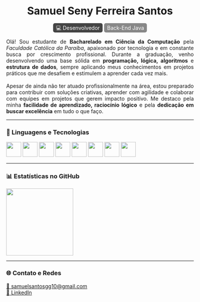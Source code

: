 <h1 align="center">Samuel Seny Ferreira Santos</h1>
<p align="center">
  <span style="background-color:#444; color:#fff; padding:4px 8px; border-radius:5px;">💻 Desenvolvedor</span>
  <span style="background-color:#888; color:#fff; padding:4px 8px; border-radius:5px;">Back-End Java</span>
</p>

<p align="justify">
Olá! Sou estudante de <strong>Bacharelado em Ciência da Computação</strong> pela <em>Faculdade Católica da Paraíba</em>, apaixonado por tecnologia e em constante busca por crescimento profissional. Durante a graduação, venho desenvolvendo uma base sólida em <strong>programação, lógica, algoritmos</strong> e <strong>estrutura de dados</strong>, sempre aplicando meus conhecimentos em projetos práticos que me desafiem e estimulem a aprender cada vez mais.<br><br>
Apesar de ainda não ter atuado profissionalmente na área, estou preparado para contribuir com soluções criativas, aprender com agilidade e colaborar com equipes em projetos que gerem impacto positivo. Me destaco pela minha <strong>facilidade de aprendizado, raciocínio lógico</strong> e pela <strong>dedicação em buscar excelência</strong> em tudo o que faço.
</p>

---

### 🔧 Linguagens e Tecnologias

<p align="left">
  <img src="https://cdn.jsdelivr.net/gh/devicons/devicon/icons/java/java-original.svg" width="40" height="40"/>
  <img src="https://cdn.jsdelivr.net/gh/devicons/devicon/icons/html5/html5-original.svg" width="40" height="40"/>
  <img src="https://cdn.jsdelivr.net/gh/devicons/devicon/icons/css3/css3-original.svg" width="40" height="40"/>
  <img src="https://cdn.jsdelivr.net/gh/devicons/devicon/icons/postgresql/postgresql-original.svg" width="40" height="40"/>
  <img src="https://cdn.jsdelivr.net/gh/devicons/devicon/icons/maven/maven-original.svg" width="40" height="40"/>
  <img src="https://cdn.jsdelivr.net/gh/devicons/devicon/icons/hibernate/hibernate-plain.svg" width="40" height="40"/>
  <img src="https://cdn.jsdelivr.net/gh/devicons/devicon/icons/git/git-original.svg" width="40" height="40"/>
  <img src="https://cdn.jsdelivr.net/gh/devicons/devicon/icons/github/github-original.svg" width="40" height="40"/>
</p>

---

### 📊 Estatísticas no GitHub

<p align="left">
  <img height="180em" src="https://github-readme-stats.vercel.app/api?username=Samuelseny&show_icons=true&theme=tokyonight&locale=pt-br"/>
</p>

---

### 🌐 Contato e Redes

<p align="left">
  <a href="mailto:samuelsantosgg10@gmail.com">📧 samuelsantosgg10@gmail.com</a><br>
  <a href="https://www.linkedin.com/in/samuelseny-dev/">💼 LinkedIn</a>
</p>
